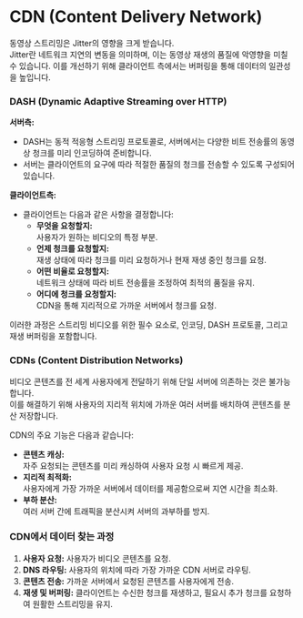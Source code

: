 # CDN (Content Delivery Network)

동영상 스트리밍은 Jitter의 영향을 크게 받습니다.  
Jitter란 네트워크 지연의 변동을 의미하며, 이는 동영상 재생의 품질에 악영향을 미칠 수 있습니다. 이를 개선하기 위해 클라이언트 측에서는 버퍼링을 통해 데이터의 일관성을 높입니다.

### DASH (Dynamic Adaptive Streaming over HTTP)

**서버측:**

- DASH는 동적 적응형 스트리밍 프로토콜로, 서버에서는 다양한 비트 전송률의 동영상 청크를 미리 인코딩하여 준비합니다.
- 서버는 클라이언트의 요구에 따라 적절한 품질의 청크를 전송할 수 있도록 구성되어 있습니다.

**클라이언트측:**

- 클라이언트는 다음과 같은 사항을 결정합니다:
  - **무엇을 요청할지:**  
    사용자가 원하는 비디오의 특정 부분.
  - **언제 청크를 요청할지:**  
    재생 상태에 따라 청크를 미리 요청하거나 현재 재생 중인 청크를 요청.
  - **어떤 비율로 요청할지:**  
    네트워크 상태에 따라 비트 전송률을 조정하여 최적의 품질을 유지.
  - **어디에 청크를 요청할지:**  
    CDN을 통해 지리적으로 가까운 서버에서 청크를 요청.

이러한 과정은 스트리밍 비디오를 위한 필수 요소로, 인코딩, DASH 프로토콜, 그리고 재생 버퍼링을 포함합니다.

### CDNs (Content Distribution Networks)

비디오 콘텐츠를 전 세계 사용자에게 전달하기 위해 단일 서버에 의존하는 것은 불가능합니다.  
이를 해결하기 위해 사용자의 지리적 위치에 가까운 여러 서버를 배치하여 콘텐츠를 분산 저장합니다.

CDN의 주요 기능은 다음과 같습니다:

- **콘텐츠 캐싱:**  
  자주 요청되는 콘텐츠를 미리 캐싱하여 사용자 요청 시 빠르게 제공.
- **지리적 최적화:**  
  사용자에게 가장 가까운 서버에서 데이터를 제공함으로써 지연 시간을 최소화.
- **부하 분산:**  
  여러 서버 간에 트래픽을 분산시켜 서버의 과부하를 방지.

### CDN에서 데이터 찾는 과정

1. **사용자 요청:** 사용자가 비디오 콘텐츠를 요청.
2. **DNS 라우팅:** 사용자의 위치에 따라 가장 가까운 CDN 서버로 라우팅.
3. **콘텐츠 전송:** 가까운 서버에서 요청된 콘텐츠를 사용자에게 전송.
4. **재생 및 버퍼링:** 클라이언트는 수신한 청크를 재생하고, 필요시 추가 청크를 요청하여 원활한 스트리밍을 유지.
